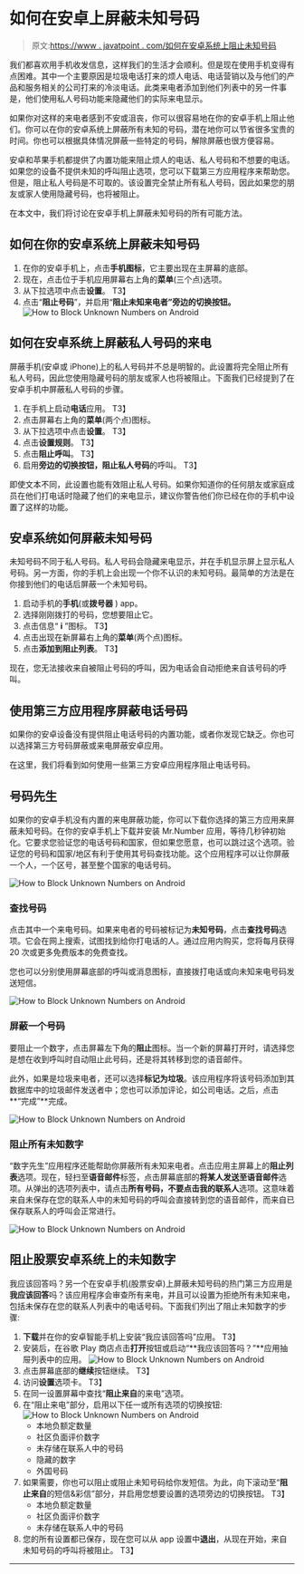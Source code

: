 # 如何在安卓上屏蔽未知号码

> 原文:[https://www . javatpoint . com/如何在安卓系统上阻止未知号码](https://www.javatpoint.com/how-to-block-unknown-numbers-on-android)

我们都喜欢用手机收发信息，这样我们的生活才会顺利。但是现在使用手机变得有点困难。其中一个主要原因是垃圾电话打来的烦人电话、电话营销以及与他们的产品和服务相关的公司打来的冷淡电话。此类来电者添加到他们列表中的另一件事是，他们使用私人号码功能来隐藏他们的实际来电显示。

如果你对这样的来电者感到不安或沮丧，你可以很容易地在你的安卓手机上阻止他们。你可以在你的安卓系统上屏蔽所有未知的号码，潜在地你可以节省很多宝贵的时间。你也可以根据具体情况屏蔽一些特定的号码，解除屏蔽也很方便容易。

安卓和苹果手机都提供了内置功能来阻止烦人的电话、私人号码和不想要的电话。如果您的设备不提供未知的呼叫阻止选项，您可以下载第三方应用程序来帮助您。但是，阻止私人号码是不可取的。该设置完全禁止所有私人号码，因此如果您的朋友或家人使用隐藏号码，也将被阻止。

在本文中，我们将讨论在安卓手机上屏蔽未知号码的所有可能方法。

## 如何在你的安卓系统上屏蔽未知号码

1.  在你的安卓手机上，点击**手机图标**，它主要出现在主屏幕的底部。
2.  现在，点击位于手机应用屏幕右上角的**菜单**(三个点)选项。
3.  从下拉选项中点击**设置**。
    T3】
4.  点击“**阻止号码**”，并启用“**阻止未知来电者”旁边的切换按钮。**
    ![How to Block Unknown Numbers on Android](../Images/d66b40be5eb355f0748a186e57431a0a.png)

## 如何在安卓系统上屏蔽私人号码的来电

屏蔽手机(安卓或 iPhone)上的私人号码并不总是明智的。此设置将完全阻止所有私人号码，因此您使用隐藏号码的朋友或家人也将被阻止。下面我们已经提到了在安卓手机中屏蔽私人号码的步骤。

1.  在手机上启动**电话**应用。
    T3】
2.  点击屏幕右上角的**菜单**(两个点)图标。
3.  从下拉选项中点击**设置**。
    T3】
4.  点击**设置规则**。
    T3】
5.  点击**阻止呼叫**。
    T3】
6.  启用**旁边的切换按钮，阻止私人号码**的呼叫。
    T3】

即使文本不同，此设置也能有效阻止私人号码。如果你知道你的任何朋友或家庭成员在他们打电话时隐藏了他们的来电显示，建议你警告他们你已经在你的手机中设置了这样的功能。

## 安卓系统如何屏蔽未知号码

未知号码不同于私人号码。私人号码会隐藏来电显示，并在手机显示屏上显示私人号码。另一方面，你的手机上会出现一个你不认识的未知号码。最简单的方法是在你接到他们的电话后屏蔽一个未知号码。

1.  启动手机的**手机**(或**拨号器** ) app。
2.  选择刚刚拨打的号码，您想要阻止它。
3.  点击信息“ **i** ”图标。
    T3】
4.  点击出现在新屏幕右上角的**菜单**(两个点)图标。
5.  点击**添加到阻止列表**。
    T3】

现在，您无法接收来自被阻止号码的呼叫，因为电话会自动拒绝来自该号码的呼叫。

## 使用第三方应用程序屏蔽电话号码

如果你的安卓设备没有提供阻止电话号码的内置功能，或者你发现它缺乏。你也可以选择第三方号码屏蔽或来电屏蔽安卓应用。

在这里，我们将看到如何使用一些第三方安卓应用程序阻止电话号码。

## 号码先生

如果你的安卓手机没有内置的来电屏蔽功能，你可以下载你选择的第三方应用来屏蔽未知号码。在你的安卓手机上下载并安装 Mr.Number 应用，等待几秒钟初始化。它要求您验证您的电话号码和国家，但如果您愿意，也可以跳过这个选项。验证您的号码和国家/地区有利于使用其号码查找功能。这个应用程序可以让你屏蔽一个人，一个区号，甚至整个国家的电话号码。

![How to Block Unknown Numbers on Android](../Images/f96bc1d1c23a35be3554fa820f18f4ee.png)

### 查找号码

点击其中一个来电号码。如果来电者的号码被标记为**未知号码**，点击**查找号码**选项。它会在网上搜索，试图找到给你打电话的人。通过应用内购买，您将每月获得 20 次或更多免费版本的免费查找。

您也可以分别使用屏幕底部的呼叫或消息图标，直接拨打电话或向未知来电号码发送短信。

![How to Block Unknown Numbers on Android](../Images/1cab1963b88142faaa31e9a5da18b7e4.png)

### 屏蔽一个号码

要阻止一个数字，点击屏幕左下角的**阻止**图标。当一个新的屏幕打开时，请选择您是想在收到呼叫时自动阻止此号码，还是将其转移到您的语音邮件。

此外，如果是垃圾来电者，还可以选择**标记为垃圾**。该应用程序将该号码添加到其数据库中的垃圾邮件发送者中；您也可以添加评论，如公司电话。之后，点击**“完成”**完成。

![How to Block Unknown Numbers on Android](../Images/f0dfea1948e315aaeda2d485d36b9d73.png)

### 阻止所有未知数字

“数字先生”应用程序还能帮助你屏蔽所有未知来电者。点击应用主屏幕上的**阻止列表**选项。现在，轻扫至**语音邮件**标签，点击屏幕底部的**将某人发送至语音邮件**选项。从弹出的选项列表中，请点击**所有号码，不要点击我的联系人**选项。这意味着来自未保存在您的联系人中的未知号码的呼叫会直接转到您的语音邮件，而来自已保存联系人的呼叫会正常进行。

![How to Block Unknown Numbers on Android](../Images/d2492fdf1716b78316dab34b27392ad1.png)

## 阻止股票安卓系统上的未知数字

我应该回答吗？另一个在安卓手机(股票安卓)上屏蔽未知号码的热门第三方应用是**我应该回答**吗？该应用程序会审查所有来电，并且可以设置为拒绝所有未知来电，包括未保存在您的联系人列表中的电话号码。下面我们列出了阻止未知数字的步骤:

1.  **下载**并在你的安卓智能手机上安装“我应该回答吗”应用。
    T3】
2.  安装后，在谷歌 Play 商店点击**打开**按钮或启动“**我应该回答吗？”**应用抽屉列表中的应用。
    ![How to Block Unknown Numbers on Android](../Images/2fa076fd0ebb4e08bbc674e2393151eb.png)
3.  点击屏幕底部的**继续**按钮继续。
    T3】
4.  访问**设置**选项卡。
    T3】
5.  在同一设置屏幕中查找“**阻止来自**的来电”选项。
6.  在“阻止来电”部分，启用以下任一或所有选项的切换按钮:
    ![How to Block Unknown Numbers on Android](../Images/31a3d84304eff3173d68c804e15b2beb.png)
    *   本地负额定数量
    *   社区负面评价数字
    *   未存储在联系人中的号码
    *   隐藏的数字
    *   外国号码
7.  如果需要，你也可以阻止或阻止未知号码给你发短信。为此，向下滚动至“**阻止来自**的短信&彩信”部分，并启用您想要设置的选项旁边的切换按钮。
    T3】
    *   本地负额定数量
    *   社区负面评价数字
    *   未存储在联系人中的号码
8.  您的所有设置都已保存，现在您可以从 app 设置中**退出**，从现在开始，来自未知号码的呼叫将被阻止。
    T3】

* * *